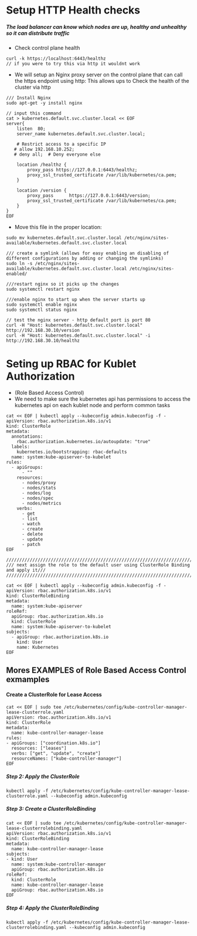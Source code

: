 # Setup HTTP Health checks
##### The load balancer can know which nodes are up, healthy and unhealthy so it can distribute traffic
- Check control plane health
```
curl -k https://localhost:6443/healthz
// if you were to try this via http it wouldnt work
```
- We will setup an Nginx proxy server on the control plane that can call the https endpoint using http: This allows ups to Check the health of the cluster via http
```
/// Install Nginx
sudo apt-get -y install nginx

// input this command
cat > kubernetes.default.svc.cluster.local << EOF
server{
    listen  80;
    server_name kubernetes.default.svc.cluster.local;

    # Restrict access to a specific IP
   # allow 192.168.10.252;
   # deny all;  # Deny everyone else

    location /healthz {
        proxy_pass https://127.0.0.1:6443/healthz;
        proxy_ssl_trusted_certificate /var/lib/kubernetes/ca.pem;
    }

    location /version {
        proxy_pass      https://127.0.0.1:6443/version;
        proxy_ssl_trusted_certificate /var/lib/kubernetes/ca.pem;
    }
}
EOF
```
- Move this file in the proper location:
```
sudo mv kubernetes.default.svc.cluster.local /etc/nginx/sites-available/kubernetes.default.svc.cluster.local

/// create a symlink (allows for easy enabling an disabling of different configurations by adding or changing the symlinks)
sudo ln -s /etc/nginx/sites-available/kubernetes.default.svc.cluster.local /etc/nginx/sites-enabled/

///restart nginx so it picks up the changes
sudo systemctl restart nginx

///enable nginx to start up when the server starts up
sudo systemctl enable nginx
sudo systemctl status nginx

// test the nginx server - http default port is port 80
curl -H "Host: kubernetes.default.svc.cluster.local" http://192.168.30.10/version
curl -H "Host: kubernetes.default.svc.cluster.local" -i http://192.168.30.10/healthz
```

# Seting up RBAC for Kublet Authorization
- (Role Based Access Control)
- We need to make sure the kubernetes api has permissions to access the kubernetes api on each kublet node and perform common tasks
```
cat << EOF | kubectl apply --kubeconfig admin.kubeconfig -f -
apiVersion: rbac.authorization.k8s.io/v1
kind: ClusterRole
metadata:
  annotations:
    rbac.authorization.kubernetes.io/autoupdate: "true"
  labels:
    kubernetes.io/bootstrapping: rbac-defaults
  name: system:kube-apiserver-to-kubelet
rules:
  - apiGroups:
      - ""
    resources:
      - nodes/proxy
      - nodes/stats
      - nodes/log
      - nodes/spec
      - nodes/metrics
    verbs:
      - get
      - list
      - watch
      - create
      - delete
      - update
      - patch
EOF

//////////////////////////////////////////////////////////////////////////////////////
/// next assign the role to the default user using ClusterRole Binding and apply it///
//////////////////////////////////////////////////////////////////////////////////////

cat << EOF | kubectl apply --kubeconfig admin.kubeconfig -f -
apiVersion: rbac.authorization.k8s.io/v1
kind: ClusterRoleBinding
metadata:
  name: system:kube-apiserver
roleRef:
  apiGroup: rbac.authorization.k8s.io
  kind: ClusterRole
  name: system:kube-apiserver-to-kubelet
subjects:
  - apiGroup: rbac.authorization.k8s.io
    kind: User
    name: Kubernetes
EOF
```

## Mores EXAMPLES of Role Based Access Control exmamples
#### Create a ClusterRole for Lease Access
```
cat << EOF | sudo tee /etc/kubernetes/config/kube-controller-manager-lease-clusterrole.yaml
apiVersion: rbac.authorization.k8s.io/v1
kind: ClusterRole
metadata:
  name: kube-controller-manager-lease
rules:
- apiGroups: ["coordination.k8s.io"]
  resources: ["leases"]
  verbs: ["get", "update", "create"]
  resourceNames: ["kube-controller-manager"]
EOF
```
##### Step 2: Apply the ClusterRole
```
kubectl apply -f /etc/kubernetes/config/kube-controller-manager-lease-clusterrole.yaml --kubeconfig admin.kubeconfig
```
##### Step 3: Create a ClusterRoleBinding 
```
cat << EOF | sudo tee /etc/kubernetes/config/kube-controller-manager-lease-clusterrolebinding.yaml
apiVersion: rbac.authorization.k8s.io/v1
kind: ClusterRoleBinding
metadata:
  name: kube-controller-manager-lease
subjects:
- kind: User
  name: system:kube-controller-manager
  apiGroup: rbac.authorization.k8s.io
roleRef:
  kind: ClusterRole
  name: kube-controller-manager-lease
  apiGroup: rbac.authorization.k8s.io
EOF
```
##### Step 4: Apply the ClusterRoleBinding
```
kubectl apply -f /etc/kubernetes/config/kube-controller-manager-lease-clusterrolebinding.yaml --kubeconfig admin.kubeconfig
```

